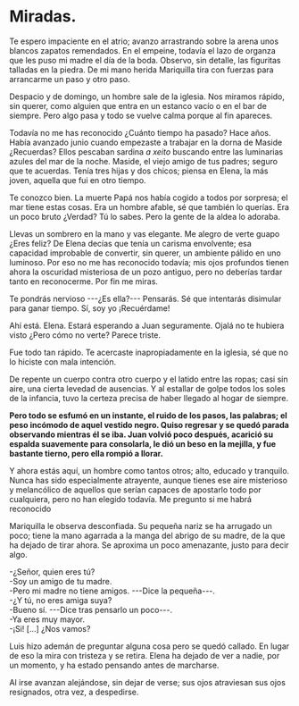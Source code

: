 # Miradas.

Te espero impaciente en el atrio; avanzo arrastrando sobre la arena unos blancos zapatos remendados. En el empeine, todavía el lazo de organza que les puso mi madre el día de la boda. Observo, sin detalle, las figuritas talladas en la piedra. De mi mano herida Mariquilla tira con fuerzas para arrancarme un paso y otro paso. 

Despacio y de domingo, un hombre sale de la iglesia. Nos miramos rápido, sin querer, como alguien que entra en un estanco vacío o en el bar de siempre. Pero algo pasa y todo se vuelve calma porque al fin apareces. 

Todavía no me has reconocido ¿Cuánto tiempo ha pasado? Hace años. Había avanzado junio cuando empezaste a trabajar en la dorna de Maside ¿Recuerdas? Ellos pescaban sardina *a xeito* buscando entre las luminarias azules del mar de la noche. Maside, el viejo amigo de tus padres; seguro que te acuerdas. Tenía tres hijas y dos chicos; piensa en Elena, la más joven, aquella que fui en otro tiempo.

Te conozco bien. La muerte Papá nos había cogido a todos por sorpresa; el mar tiene estas cosas. Era un hombre afable, sé que también lo querías. Era un poco bruto ¿Verdad? Tú lo sabes. Pero la gente de la aldea lo adoraba.

Llevas un sombrero en la mano y vas elegante. Me alegro de verte guapo ¿Eres feliz? De Elena decías que tenía un carisma envolvente; esa capacidad improbable de convertir, sin querer, un ambiente pálido en uno luminoso. Por eso no me has reconocido todavía; mis ojos profundos tienen ahora la oscuridad misteriosa de un pozo antiguo, pero no deberías tardar tanto en reconocerme. Por fin me miras.

Te pondrás nervioso ---¿Es ella?--- Pensarás. Sé que intentarás disimular para ganar tiempo. Sí, soy yo ¡Recuérdame! 

Ahí está. Elena. Estará esperando a Juan seguramente. Ojalá no te hubiera visto ¿Pero cómo no verte? Parece triste. 

Fue todo tan rápido. Te acercaste inapropiadamente en la iglesia, sé que no lo hiciste con mala intención. 

De repente un cuerpo contra otro cuerpo y el latido entre las ropas; casi sin aire, una cierta levedad de ausencias. Y al estallar de golpe todos los soles de la infancia, tuvo la certeza precisa de haber llegado al hogar de siempre.

**Pero todo se esfumó en un instante, el ruido de los pasos, las palabras; el peso incómodo de aquel vestido negro. Quiso regresar y se quedó parada observando mientras él se iba. Juan volvió poco después, acarició su espalda suavemente para consolarla, le dió un beso en la mejilla, y fue bastante tierno, pero ella rompió a llorar.**

Y ahora estás aquí, un hombre como tantos otros; alto, educado y tranquilo. Nunca has sido especialmente atrayente, aunque tienes ese aire misterioso y melancólico de aquellos que serían capaces de apostarlo todo por cualquiera, pero no han elegido todavía. Me pregunto si me habrá reconocido

Mariquilla le observa desconfiada. Su pequeña nariz se ha arrugado un poco; tiene la mano agarrada a la manga del abrigo de su madre, de la que ha dejado de tirar ahora. Se aproxima un poco amenazante, justo para decir algo.

-¿Señor, quien eres tú?  
-Soy un amigo de tu madre.  
-Pero mi madre no tiene amigos. ---Dice la pequeña---.  
-¿Y tú, no eres amiga suya?  
-Bueno sí. ---Dice tras pensarlo un poco---.  
-Ya eres muy mayor.  
-¡Si! [...] ¿Nos vamos?

Luis hizo ademán de preguntar alguna cosa pero se quedó callado. En lugar de eso la mira con tristeza y se retira. Elena ha dejado de ver a nadie, por un momento, y ha estado pensando antes de marcharse.

Al irse avanzan alejándose, sin dejar de verse; sus ojos atraviesan sus ojos resignados, otra vez, a despedirse.
